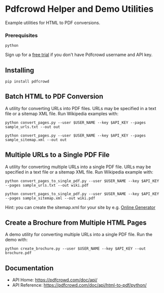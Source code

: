 # Pdfcrowd Helper and Demo Utilities

Example utilities for HTML to PDF conversions.

### Prerequisites

```
python
```

Sign up for a [free trial](https://pdfcrowd.com/user/sign_up/?pid=api-trial2) if you don't have Pdfcrowd username and API key.

## Installing

```
pip install pdfcrowd
```

## Batch HTML to PDF Conversion

A utility for converting URLs into PDF files. URLs may be specified in a text file or a sitemap XML file. Run Wikipedia examples with:
```
python convert_pages.py --user $USER_NAME --key $API_KEY --pages sample_urls.txt --out out
```
```
python convert_pages.py --user $USER_NAME --key $API_KEY --pages sample_sitemap.xml --out out
```

## Multiple URLs to a Single PDF File

A utility for converting multiple URLs into a single PDF file. URLs may be specified in a text file or a sitemap XML file. Run Wikipedia example with:
```
python convert_pages_to_single_pdf.py --user $USER_NAME --key $API_KEY --pages sample_urls.txt --out wiki.pdf
```

```
python convert_pages_to_single_pdf.py --user $USER_NAME --key $API_KEY --pages sample_sitemap.xml --out wiki.pdf
```

Hint: you can create the sitemap.xml for your site by e.g. [Online Generator](https://www.xml-sitemaps.com/)

## Create a Brochure from Multiple HTML Pages

A demo utility for converting multiple URLs into a single PDF file. Run the demo with:
```
python create_brochure.py --user $USER_NAME --key $API_KEY --out brochure.pdf
```

## Documentation

* API Home:  <https://pdfcrowd.com/doc/api/>
* API Reference:  <https://pdfcrowd.com/doc/api/html-to-pdf/python/>
